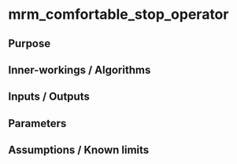 # mrm_comfortable_stop_operator

## Purpose

## Inner-workings / Algorithms

## Inputs / Outputs

## Parameters

## Assumptions / Known limits
